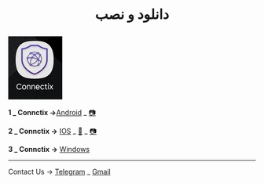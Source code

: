 <h1>
<center> 
        <p>
          دانلود و نصب
        </p>
</center>
</h1>


![alt text](image/c4.jpg "آیکن برنامه")


 **1 _ Connctix →**[Android](https://apps.irancdn.org/android/Connectix-1.3.2.apk) _ [📷](https://github.com/mostafacpr/connectix/blob/main/image/cadn.jpg)
 
**2 _ Connctix →** [IOS](http://testflight.apple.com/join/ATDvld9Y)  _ [🎥](https://drive.google.com/file/d/1ZNYhNTZCxctBvze1bEsSok4ujWjHx756/view?usp=drive_web) _ [📷](https://github.com/mostafacpr/connectix/blob/main/image/cios.jpg)

**3 _ Connctix →** [Windows](https://apps.irancdn.org/windows/Connectix-1.3.2.zip)

__________________________________________

Contact Us → [Telegram](http://t.me/fastfixgsm) _ [Gmail](mailto:gfix4600@gmail.com)       


